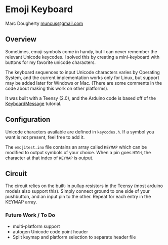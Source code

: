 Emoji Keyboard
==============
Marc Dougherty <muncus@gmail.com>

## Overview

Sometimes, emoji symbols come in handy, but I can never remember the relevant
Unicode keycodes. I solved this by creating a mini-keyboard with buttons for my
favorite unicode characters.

The keyboard sequences to input Unicode characters varies by Operating System,
and the current implementation works only for Linux, but support may be added
later for Windows or Mac. (There are some comments in the code about making
this work on other platforms).

It was built with a Teensy (2.0), and the Arduino code is based off of the
[KeyboardMessage](http://arduino.cc/en/Tutorial/KeyboardMessage) tutorial.

## Configuration

Unicode characters available are defined in `keycodes.h`. If a symbol you want
is not present, feel free to add it.

The `emojitest.ino` file contains an array called `KEYMAP` which can be
modified to output symbols of your choice.  When a pin goes `HIGH`, the
character at that index of `KEYMAP` is output.

## Circuit

The circuit relies on the built-in pullup resistors in the Teensy (most arduino
models also support this).
Simply connect ground to one side of your pushbutton, and an input pin to the
other. Repeat for each entry in the KEYMAP array.

### Future Work / To Do

* multi-platform support
* autogen Unicode code point header
* Split keymap and platform selection to separate header file
